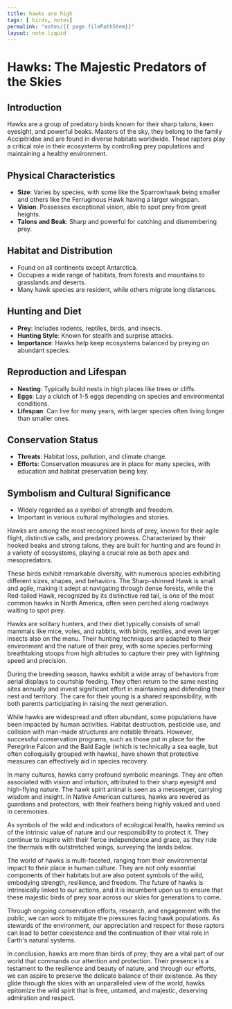 ```yaml
---
title: hawks are high
tags: [ birds, notes]
permalink: "notes/{{ page.filePathStem}}"
layout: note.liquid
---
```


# Hawks: The Majestic Predators of the Skies

## Introduction

Hawks are a group of predatory birds known for their sharp talons, keen eyesight, and powerful beaks. Masters of the sky, they belong to the family Accipitridae and are found in diverse habitats worldwide. These raptors play a critical role in their ecosystems by controlling prey populations and maintaining a healthy environment.

## Physical Characteristics

- **Size**: Varies by species, with some like the Sparrowhawk being smaller and others like the Ferruginous Hawk having a larger wingspan.
- **Vision**: Possesses exceptional vision, able to spot prey from great heights.
- **Talons and Beak**: Sharp and powerful for catching and dismembering prey.

## Habitat and Distribution

- Found on all continents except Antarctica.
- Occupies a wide range of habitats, from forests and mountains to grasslands and deserts.
- Many hawk species are resident, while others migrate long distances.

## Hunting and Diet

- **Prey**: Includes rodents, reptiles, birds, and insects.
- **Hunting Style**: Known for stealth and surprise attacks.
- **Importance**: Hawks help keep ecosystems balanced by preying on abundant species.

## Reproduction and Lifespan

- **Nesting**: Typically build nests in high places like trees or cliffs.
- **Eggs**: Lay a clutch of 1-5 eggs depending on species and environmental conditions.
- **Lifespan**: Can live for many years, with larger species often living longer than smaller ones.

## Conservation Status

- **Threats**: Habitat loss, pollution, and climate change.
- **Efforts**: Conservation measures are in place for many species, with education and habitat preservation being key.

## Symbolism and Cultural Significance

- Widely regarded as a symbol of strength and freedom.
- Important in various cultural mythologies and stories.

Hawks are among the most recognized birds of prey, known for their agile flight, distinctive calls, and predatory prowess. Characterized by their hooked beaks and strong talons, they are built for hunting and are found in a variety of ecosystems, playing a crucial role as both apex and mesopredators.

These birds exhibit remarkable diversity, with numerous species exhibiting different sizes, shapes, and behaviors. The Sharp-shinned Hawk is small and agile, making it adept at navigating through dense forests, while the Red-tailed Hawk, recognized by its distinctive red tail, is one of the most common hawks in North America, often seen perched along roadways waiting to spot prey.

Hawks are solitary hunters, and their diet typically consists of small mammals like mice, voles, and rabbits, with birds, reptiles, and even larger insects also on the menu. Their hunting techniques are adapted to their environment and the nature of their prey, with some species performing breathtaking stoops from high altitudes to capture their prey with lightning speed and precision.

During the breeding season, hawks exhibit a wide array of behaviors from aerial displays to courtship feeding. They often return to the same nesting sites annually and invest significant effort in maintaining and defending their nest and territory. The care for their young is a shared responsibility, with both parents participating in raising the next generation.

While hawks are widespread and often abundant, some populations have been impacted by human activities. Habitat destruction, pesticide use, and collision with man-made structures are notable threats. However, successful conservation programs, such as those put in place for the Peregrine Falcon and the Bald Eagle (which is technically a sea eagle, but often colloquially grouped with hawks), have shown that protective measures can effectively aid in species recovery.

In many cultures, hawks carry profound symbolic meanings. They are often associated with vision and intuition, attributed to their sharp eyesight and high-flying nature. The hawk spirit animal is seen as a messenger, carrying wisdom and insight. In Native American cultures, hawks are revered as guardians and protectors, with their feathers being highly valued and used in ceremonies.

As symbols of the wild and indicators of ecological health, hawks remind us of the intrinsic value of nature and our responsibility to protect it. They continue to inspire with their fierce independence and grace, as they ride the thermals with outstretched wings, surveying the lands below.

The world of hawks is multi-faceted, ranging from their environmental impact to their place in human culture. They are not only essential components of their habitats but are also potent symbols of the wild, embodying strength, resilience, and freedom. The future of hawks is intrinsically linked to our actions, and it is incumbent upon us to ensure that these majestic birds of prey soar across our skies for generations to come.

Through ongoing conservation efforts, research, and engagement with the public, we can work to mitigate the pressures facing hawk populations. As stewards of the environment, our appreciation and respect for these raptors can lead to better coexistence and the continuation of their vital role in Earth's natural systems.

In conclusion, hawks are more than birds of prey; they are a vital part of our world that commands our attention and protection. Their presence is a testament to the resilience and beauty of nature, and through our efforts, we can aspire to preserve the delicate balance of their existence. As they glide through the skies with an unparalleled view of the world, hawks epitomize the wild spirit that is free, untamed, and majestic, deserving admiration and respect.
